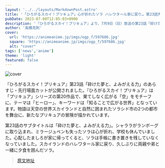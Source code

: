 ```yaml
---
layout: '../../layouts/MarkdownPost.astro'
title: '「ひろがるスカイ！プリキュア」心が折れたソラ ハレワタール家に戻り… 第23話先行カット'
pubDate: 2023-07-08T12:05:03+0900
description: '『ひろがるスカイ！プリキュア』より、7月9日（日）放送の第23話「砕けた夢と、よみがえる力」のあらすじ・先行場面カットが公開された。'
author: '高橋克則'
cover:
  url: 'https://animeanime.jp/imgs/ogp_f/597686.jpg'
  square: 'https://animeanime.jp/imgs/ogp_f/597686.jpg'
  alt: "cover"
tags: ['news','anime']
theme: 'light'
featured: false
---
```


![cover](https://animeanime.jp/imgs/ogp_f/597686.jpg)

『ひろがるスカイ！プリキュア』第23話「砕けた夢と、よみがえる力」のあらすじ・先行場面カットが公開されました。『ひろがるスカイ！プリキュア』は「プリキュア」シリーズの第20作品で、果てしなく広がる「空」をモチーフに、テーマは「ヒーロー」、キーワードは「知ることで広がる世界」となっています。物語は天空の世界スカイランドと自然に囲まれたソラシド市の2つの都市を舞台に、新たなプリキュアの冒険が描かれています。

第23話のサブタイトルは「砕けた夢と、よみがえる力」。シャララがランボーグに取り込まれ、ミラージュペンも失ったソラは心が折れ、学校も休んでいました。心配したましろが家に帰ってくると、ソラは手帳に書き置きを残していなくなっていました。スカイランドのハレワタール家に戻り、久しぶりに両親や弟と一緒に夕食を囲んだソラ。

>[原文地址](https://animeanime.jp/article/2023/07/08/78449.html)  